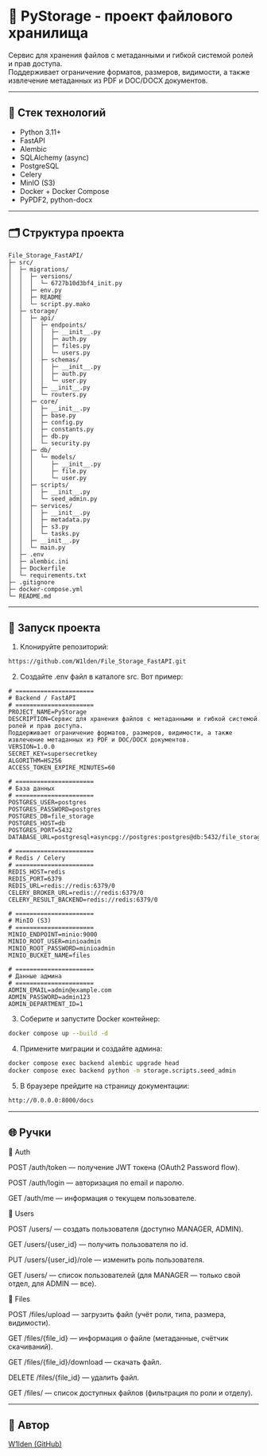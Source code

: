 # 📝 PyStorage - проект файлового хранилища

Сервис для хранения файлов с метаданными и гибкой системой ролей и прав доступа.  
Поддерживает ограничение форматов, размеров, видимости, а также извлечение метаданных из PDF и DOC/DOCX документов.  

---

## 🧱 Стек технологий

- Python 3.11+
- FastAPI
- Alembic
- SQLAlchemy (async)
- PostgreSQL
- Celery
- MinIO (S3)
- Docker + Docker Compose
- PyPDF2, python-docx

---

## 🗂 Структура проекта

```
File_Storage_FastAPI/
├─ src/
│  ├─ migrations/
│  │  ├─ versions/
│  │  │  └─ 6727b10d3bf4_init.py
│  │  ├─ env.py
│  │  ├─ README
│  │  └─ script.py.mako
│  ├─ storage/
│  │  ├─ api/
│  │  │  ├─ endpoints/
│  │  │  │  ├─ __init__.py
│  │  │  │  ├─ auth.py
│  │  │  │  ├─ files.py
│  │  │  │  └─ users.py
│  │  │  ├─ schemas/
│  │  │  │  ├─ __init__.py
│  │  │  │  ├─ auth.py
│  │  │  │  └─ user.py
│  │  │  ├─ __init__.py
│  │  │  └─ routers.py
│  │  ├─ core/
│  │  │  ├─ __init__.py
│  │  │  ├─ base.py
│  │  │  ├─ config.py
│  │  │  ├─ constants.py
│  │  │  ├─ db.py
│  │  │  └─ security.py
│  │  ├─ db/
│  │  │  └─ models/
│  │  │     ├─ __init__.py
│  │  │     ├─ file.py
│  │  │     └─ user.py
│  │  ├─ scripts/
│  │  │  ├─ __init__.py
│  │  │  └─ seed_admin.py
│  │  ├─ services/
│  │  │  ├─ __init__.py
│  │  │  ├─ metadata.py
│  │  │  ├─ s3.py
│  │  │  └─ tasks.py
│  │  ├─ __init__.py
│  │  └─ main.py
│  ├─ .env
│  ├─ alembic.ini
│  ├─ Dockerfile
│  └─ requirements.txt
├─ .gitignore
├─ docker-compose.yml
└─ README.md
```

---

## 🚀 Запуск проекта

1. Клонируйте репозиторий:
```bash
https://github.com/W1lden/File_Storage_FastAPI.git
```

2. Создайте .env файл в каталоге src. Вот пример:
```env_example
# ======================
# Backend / FastAPI
# ======================
PROJECT_NAME=PyStorage
DESCRIPTION=Сервис для хранения файлов с метаданными и гибкой системой ролей и прав доступа.
Поддерживает ограничение форматов, размеров, видимости, а также извлечение метаданных из PDF и DOC/DOCX документов.
VERSION=1.0.0
SECRET_KEY=supersecretkey
ALGORITHM=HS256
ACCESS_TOKEN_EXPIRE_MINUTES=60

# ======================
# База данных
# ======================
POSTGRES_USER=postgres
POSTGRES_PASSWORD=postgres
POSTGRES_DB=file_storage
POSTGRES_HOST=db
POSTGRES_PORT=5432
DATABASE_URL=postgresql+asyncpg://postgres:postgres@db:5432/file_storage

# ======================
# Redis / Celery
# ======================
REDIS_HOST=redis
REDIS_PORT=6379
REDIS_URL=redis://redis:6379/0
CELERY_BROKER_URL=redis://redis:6379/0
CELERY_RESULT_BACKEND=redis://redis:6379/0

# ======================
# MinIO (S3)
# ======================
MINIO_ENDPOINT=minio:9000
MINIO_ROOT_USER=minioadmin
MINIO_ROOT_PASSWORD=minioadmin
MINIO_BUCKET_NAME=files

# ======================
# Данные админа
# ======================
ADMIN_EMAIL=admin@example.com
ADMIN_PASSWORD=admin123
ADMIN_DEPARTMENT_ID=1

```

3. Соберите и запустите Docker контейнер:
```bash 
docker compose up --build -d
```
4. Примените миграции и создайте админа:
``` bash
docker compose exec backend alembic upgrade head
docker compose exec backend python -m storage.scripts.seed_admin

```
5. В браузере прейдите на страницу документации:
```bash
http://0.0.0.0:8000/docs
```

---



## 🌐 Ручки
🔑 Auth

POST /auth/token — получение JWT токена (OAuth2 Password flow).

POST /auth/login — авторизация по email и паролю.

GET /auth/me — информация о текущем пользователе.

👥 Users

POST /users/ — создать пользователя (доступно MANAGER, ADMIN).

GET /users/{user_id} — получить пользователя по id.

PUT /users/{user_id}/role — изменить роль пользователя.

GET /users/ — список пользователей (для MANAGER — только свой отдел, для ADMIN — все).

📂 Files

POST /files/upload — загрузить файл (учёт роли, типа, размера, видимости).

GET /files/{file_id} — информация о файле (метаданные, счётчик скачиваний).

GET /files/{file_id}/download — скачать файл.

DELETE /files/{file_id} — удалить файл.

GET /files/ — список доступных файлов (фильтрация по роли и отделу).

---

## 👤 Автор

[W1lden (GitHub)](https://github.com/W1lden)